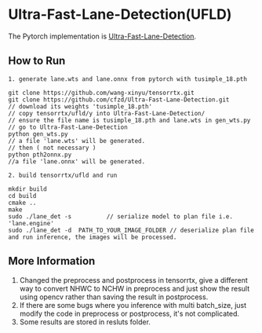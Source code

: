 # Ultra-Fast-Lane-Detection(UFLD)

The Pytorch implementation is [Ultra-Fast-Lane-Detection](https://github.com/cfzd/Ultra-Fast-Lane-Detection).

## How to Run
```
1. generate lane.wts and lane.onnx from pytorch with tusimple_18.pth

git clone https://github.com/wang-xinyu/tensorrtx.git
git clone https://github.com/cfzd/Ultra-Fast-Lane-Detection.git
// download its weights 'tusimple_18.pth'
// copy tensorrtx/ufld/y into Ultra-Fast-Lane-Detection/
// ensure the file name is tusimple_18.pth and lane.wts in gen_wts.py
// go to Ultra-Fast-Lane-Detection
python gen_wts.py
// a file 'lane.wts' will be generated.
// then ( not necessary )
python pth2onnx.py
//a file 'lane.onnx' will be generated.

2. build tensorrtx/ufld and run

mkdir build
cd build
cmake ..
make
sudo ./lane_det -s          // serialize model to plan file i.e. 'lane.engine'
sudo ./lane_det -d  PATH_TO_YOUR_IMAGE_FOLDER // deserialize plan file and run inference, the images will be processed.

```

## More Information
1. Changed the preprocess and postprocess in tensorrtx, give a different way to convert NHWC to NCHW in preprocess and just show the result using opencv rather than saving the result in postprocess.
2. If there are some bugs where you inference with multi batch_size, just modify the code in preprocess or postprocess, it's not complicated.
3. Some results are stored in resluts folder.
